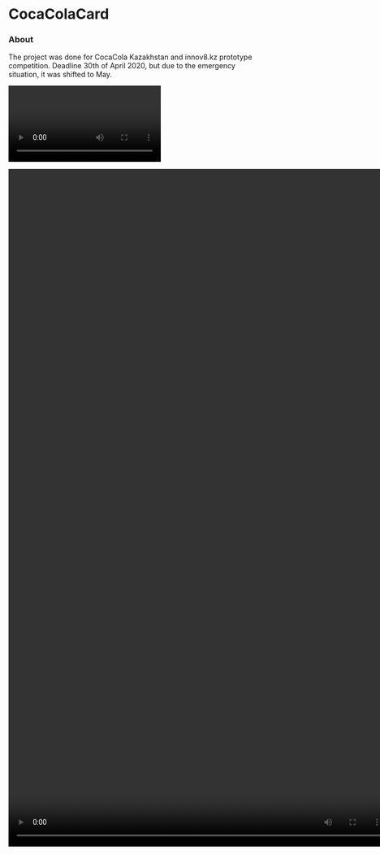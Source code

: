 # CocaColaCard


### About

The project was done for CocaCola Kazakhstan and innov8.kz prototype competition. Deadline 30th of April 2020, but due to the emergency situation, it was shifted to May.

![](videos/video1.mov)

<video width="750" height="1334" controls>
  <source src="videos/video1.mov" type="video/mp4">
</video>
